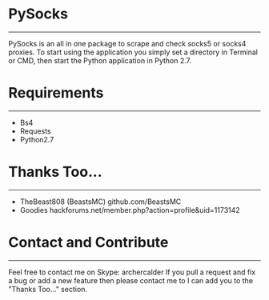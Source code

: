 # PySocks
*********
PySocks is an all in one package to scrape and check socks5 or socks4 proxies. To start using the application you simply set a directory in Terminal or CMD, then start the Python application in Python 2.7.

# Requirements
**************

 - Bs4
 - Requests
 - Python2.7

# Thanks Too...
************
- TheBeast808 (BeastsMC) github.com/BeastsMC
- Goodies hackforums.net/member.php?action=profile&uid=1173142

# Contact and Contribute
************************

Feel free to contact me on Skype: archercalder
If you pull a request and fix a bug or add a new feature then please contact me to I can add you to the "Thanks Too..." section.